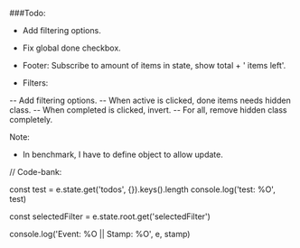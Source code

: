 

###Todo:

- Add filtering options.
- Fix global done checkbox.
- Footer: Subscribe to amount of items in state, show total + ' items left'.

- Filters:

-- Add filtering options.
-- When active is clicked, done items needs hidden class.
-- When completed is clicked, invert.
-- For all, remove hidden class completely.


Note: 
- In benchmark, I have to define object to allow update.


// Code-bank:

const test = e.state.get('todos', {}).keys().length
console.log('test: %O', test)

const selectedFilter = e.state.root.get('selectedFilter')


console.log('Event: %O || Stamp: %O', e, stamp)
